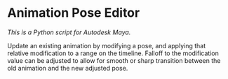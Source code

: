 # <b>Animation Pose Editor</b>

*This is a Python script for Autodesk Maya.*

Update an existing animation by modifying a pose, and applying that relative modification to a range on the timeline. Falloff to the modification value can be adjusted to allow for smooth or sharp transition between the old animation and the new adjusted pose. 
